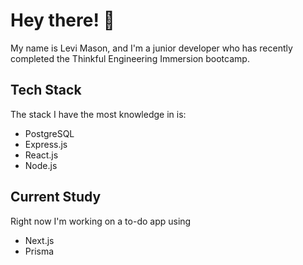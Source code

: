 # Hey there! 👋
My name is Levi Mason, and I'm a junior developer who has recently completed the Thinkful Engineering Immersion bootcamp.

## Tech Stack
The stack I have the most knowledge in is:
* PostgreSQL
* Express.js 
* React.js
* Node.js

## Current Study
Right now I'm working on a to-do app using
* Next.js
* Prisma

